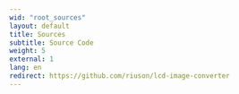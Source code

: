 ```yaml
---
wid: "root_sources"
layout: default
title: Sources
subtitle: Source Code
weight: 5
external: 1
lang: en
redirect: https://github.com/riuson/lcd-image-converter
---
```


